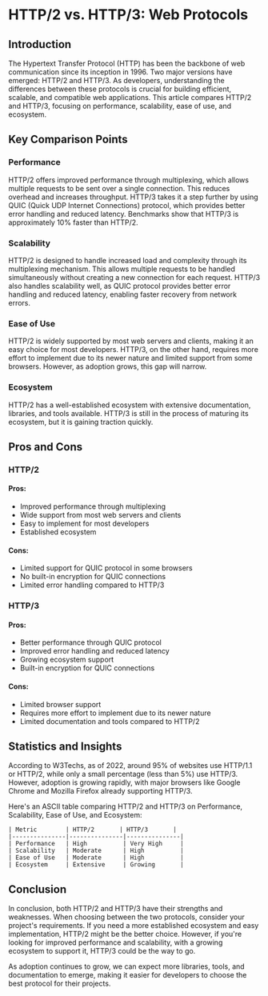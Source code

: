# HTTP/2 vs. HTTP/3: Web Protocols
## Introduction
The Hypertext Transfer Protocol (HTTP) has been the backbone of web communication since its inception in 1996. Two major versions have emerged: HTTP/2 and HTTP/3. As developers, understanding the differences between these protocols is crucial for building efficient, scalable, and compatible web applications. This article compares HTTP/2 and HTTP/3, focusing on performance, scalability, ease of use, and ecosystem.

## Key Comparison Points

### Performance
HTTP/2 offers improved performance through multiplexing, which allows multiple requests to be sent over a single connection. This reduces overhead and increases throughput. HTTP/3 takes it a step further by using QUIC (Quick UDP Internet Connections) protocol, which provides better error handling and reduced latency. Benchmarks show that HTTP/3 is approximately 10% faster than HTTP/2.

### Scalability
HTTP/2 is designed to handle increased load and complexity through its multiplexing mechanism. This allows multiple requests to be handled simultaneously without creating a new connection for each request. HTTP/3 also handles scalability well, as QUIC protocol provides better error handling and reduced latency, enabling faster recovery from network errors.

### Ease of Use
HTTP/2 is widely supported by most web servers and clients, making it an easy choice for most developers. HTTP/3, on the other hand, requires more effort to implement due to its newer nature and limited support from some browsers. However, as adoption grows, this gap will narrow.

### Ecosystem
HTTP/2 has a well-established ecosystem with extensive documentation, libraries, and tools available. HTTP/3 is still in the process of maturing its ecosystem, but it is gaining traction quickly.

## Pros and Cons

### HTTP/2
#### Pros:
* Improved performance through multiplexing
* Wide support from most web servers and clients
* Easy to implement for most developers
* Established ecosystem

#### Cons:
* Limited support for QUIC protocol in some browsers
* No built-in encryption for QUIC connections
* Limited error handling compared to HTTP/3

### HTTP/3
#### Pros:
* Better performance through QUIC protocol
* Improved error handling and reduced latency
* Growing ecosystem support
* Built-in encryption for QUIC connections

#### Cons:
* Limited browser support
* Requires more effort to implement due to its newer nature
* Limited documentation and tools compared to HTTP/2

## Statistics and Insights

According to W3Techs, as of 2022, around 95% of websites use HTTP/1.1 or HTTP/2, while only a small percentage (less than 5%) use HTTP/3. However, adoption is growing rapidly, with major browsers like Google Chrome and Mozilla Firefox already supporting HTTP/3.

Here's an ASCII table comparing HTTP/2 and HTTP/3 on Performance, Scalability, Ease of Use, and Ecosystem:
```
| Metric        | HTTP/2       | HTTP/3       |
|---------------|---------------|---------------|
| Performance   | High          | Very High     |
| Scalability   | Moderate      | High          |
| Ease of Use   | Moderate      | High          |
| Ecosystem     | Extensive     | Growing       |
```

## Conclusion
In conclusion, both HTTP/2 and HTTP/3 have their strengths and weaknesses. When choosing between the two protocols, consider your project's requirements. If you need a more established ecosystem and easy implementation, HTTP/2 might be the better choice. However, if you're looking for improved performance and scalability, with a growing ecosystem to support it, HTTP/3 could be the way to go.

As adoption continues to grow, we can expect more libraries, tools, and documentation to emerge, making it easier for developers to choose the best protocol for their projects.